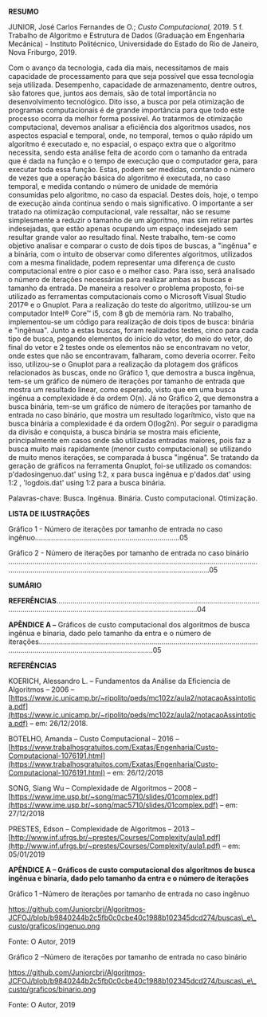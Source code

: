 **RESUMO**



JUNIOR, José Carlos Fernandes de O.; _Custo Computacional,_ 2019. 5 f. Trabalho de Algoritmo e Estrutura de Dados (Graduação em Engenharia Mecânica) - Instituto Politécnico, Universidade do Estado do Rio de Janeiro, Nova Friburgo, 2019.



Com o avanço da tecnologia, cada dia mais, necessitamos de mais capacidade de processamento para que seja possível que essa tecnologia seja utilizada. Desempenho, capacidade de armazenamento, dentre outros, são fatores que, juntos aos demais, são de total importância no desenvolvimento tecnológico. Dito isso, a busca por pela otimização de programas computacionais é de grande importância para que todo este processo ocorra da melhor forma possível. Ao tratarmos de otimização computacional, devemos analisar a eficiência dos algoritmos usados,  nos aspectos espacial e temporal, onde, no temporal, temos o quão rápido um algoritmo é executado e, no espacial, o espaço extra que o algoritmo necessita, sendo esta análise feita de acordo com o tamanho da entrada que é dada na função e o tempo de execução que o computador gera, para executar toda essa função. Estas, podem ser medidas, contando o número de vezes que a operação básica do algoritmo é executada, no caso temporal, e medida contando o número de unidade de memória consumidas pelo algoritmo, no caso da espacial. Destes dois, hoje, o tempo de execução ainda continua sendo o mais significativo. O importante a ser tratado na otimização computacional, vale ressaltar, não se resume simplesmente a reduzir o tamanho de um algoritmo, mas sim retirar partes indesejadas, que estão apenas ocupando um espaço indesejado sem resultar grande valor ao resultado final. Neste trabalho, tem-se como objetivo analisar e comparar o custo de dois tipos de buscas, a &quot;ingênua&quot; e a binária, com o intuito de observar como diferentes algoritmos, utilizados com a mesma finalidade, podem representar uma diferença de custo computacional entre o pior caso e o melhor caso.  Para isso, será analisado o número de iterações necessárias para realizar ambas as buscas e tamanho da entrada. De maneira a resolver o problema proposto, foi-se utilizado as ferramentas computacionais como o Microsoft Visual Studio 2017® e o Gnuplot. Para a realização do teste do algoritmo, utilizou-se um computador Intel® Core™ i5, com 8 gb de memória ram. No trabalho, implementou-se um código para realização de dois tipos de busca: binária e &quot;ingênua&quot;. Junto a estas buscas, foram realizados testes, cinco para cada tipo de busca, pegando elementos do início do vetor, do meio do vetor, do final do vetor e 2 testes onde os elementos não se encontravam no vetor, onde estes que não se encontravam, falharam, como deveria ocorrer. Feito isso, utilizou-se o Gnuplot para a realização da plotagem dos gráficos relacionados às buscas, onde no Gráfico 1, que demostra a busca ingênua, tem-se um gráfico de número de iterações por tamanho de entrada que mostra um resultado linear, como esperado, visto que em uma busca ingênua a complexidade é da ordem O(n). Já no Gráfico 2, que demonstra a busca binária, tem-se um gráfico de número de iterações por tamanho de entrada no caso binário, que mostra um resultado logarítmico, visto que na busca binária a complexidade é da ordem O(log2n). Por seguir o paradigma da divisão e conquista, a busca binária se mostra mais eficiente, principalmente em casos onde são utilizadas entradas maiores, pois faz a busca muito mais rapidamente (menor custo computacional) se utilizando de muito menos iterações, se comparada á busca &quot;ingênua&quot;. Se tratando da geração de gráficos na ferramenta Gnuplot, foi-se utilizado os comandos: p&#39;dadosingenuo.dat&#39; using 1:2, x para busca ingênua e p&#39;dados.dat&#39; using 1:2 , &#39;logdois.dat&#39; using 1:2 para a busca binária.

Palavras-chave: Busca. Ingênua. Binária. Custo computacional. Otimização.

                                                        
**LISTA DE ILUSTRAÇÕES**



Gráfico 1 - Número de iterações por tamanho de entrada no caso ingênuo........................................................................05

Gráfico 2 - Número de iterações por tamanho de entrada no caso binário ................................................................................................................................................................................................................................05







































**SUMÁRIO**



**REFERÊNCIAS**...................................................................................................................................................................................................04

        
**APÊNDICE A –** Gráficos de custo computacional dos algoritmos de busca ingênua e binaria, dado pelo tamanho da entra e o número de iterações.....................................................................................................................................................................................05





**REFERÊNCIAS**



KOERICH, Alessandro L. – Fundamentos da Análise da Eficiencia de Algoritmos – 2006 – [https://www.ic.unicamp.br/~ripolito/peds/mc102z/aula2/notacaoAssintotica.pdf](https://www.ic.unicamp.br/~ripolito/peds/mc102z/aula2/notacaoAssintotica.pdf) – em: 26/12/2018.

BOTELHO, Amanda – Custo Computacional – 2016 – [https://www.trabalhosgratuitos.com/Exatas/Engenharia/Custo-Computacional-1076191.html](https://www.trabalhosgratuitos.com/Exatas/Engenharia/Custo-Computacional-1076191.html)  –  em: 26/12/2018

SONG, Siang Wu – Complexidade de Algoritmos – 2008 – [https://www.ime.usp.br/~song/mac5710/slides/01complex.pdf](https://www.ime.usp.br/~song/mac5710/slides/01complex.pdf) – em: 27/12/2018

PRESTES, Edson – Complexidade de Algoritmos – 2013 – [http://www.inf.ufrgs.br/~prestes/Courses/Complexity/aula1.pdf](http://www.inf.ufrgs.br/~prestes/Courses/Complexity/aula1.pdf) – em: 05/01/2019



























**APÊNDICE A – Gráficos de custo computacional dos algoritmos de busca ingênua e binaria, dado pelo tamanho da entra e o número de iterações**



Gráfico 1 –Número de iterações por tamanho de entrada no caso ingênuo

https://github.com/Juniorcbrj/Algoritmos-JCFOJ/blob/b9840244b2c5fb0c0cbe40c1988b102345dcd274/buscas\_e\_custo/graficos/ingenuo.png

Fonte: O Autor, 2019



Gráfico 2 –Número de iterações por tamanho de entrada no caso binário

https://github.com/Juniorcbrj/Algoritmos-JCFOJ/blob/b9840244b2c5fb0c0cbe40c1988b102345dcd274/buscas\_e\_custo/graficos/binario.png

Fonte: O Autor, 2019
